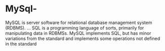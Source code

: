 # MySql-
MySQL is server software for relational database management system (RDBMS). ... SQL is a programming language of sorts, primarily for manipulating data in RDBMSs. MySQL implements SQL, but has minor variations from the standard and implements some operations not defined in the standard
